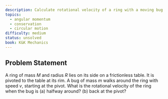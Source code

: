 ```yaml
---
description: Calculate rotational velocity of a ring with a moving bug
topics:
  - angular momentum
  - conservation
  - circular motion
difficulty: medium
status: unsolved
book: K&K Mechanics
---
```


## Problem Statement
A ring of mass $M$ and radius $R$ lies on its side on a frictionless table. It is pivoted to the table at its rim. A bug of mass $m$ walks around the ring with speed $v$, starting at the pivot. What is the rotational velocity of the ring when the bug is
(a) halfway around?
(b) back at the pivot?
